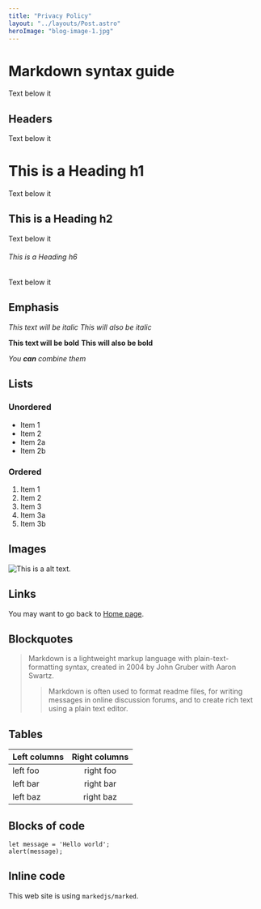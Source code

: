 ```yaml
---
title: "Privacy Policy"
layout: "../layouts/Post.astro"
heroImage: "blog-image-1.jpg"
---
```


# Markdown syntax guide

Text below it

## Headers

Text below it

# This is a Heading h1

Text below it

## This is a Heading h2

Text below it

###### This is a Heading h6

Text below it

## Emphasis

_This text will be italic_
_This will also be italic_

**This text will be bold**
**This will also be bold**

_You **can** combine them_

## Lists

### Unordered

- Item 1
- Item 2
- Item 2a
- Item 2b

### Ordered

1. Item 1
1. Item 2
1. Item 3
1. Item 3a
1. Item 3b

## Images

![This is a alt text.](/assets/img/blog/blog-image-1.jpg)

## Links

You may want to go back to [Home page](/).

## Blockquotes

> Markdown is a lightweight markup language with plain-text-formatting syntax, created in 2004 by John Gruber with Aaron Swartz.
>
> > Markdown is often used to format readme files, for writing messages in online discussion forums, and to create rich text using a plain text editor.

## Tables

| Left columns | Right columns |
| ------------ | :-----------: |
| left foo     |   right foo   |
| left bar     |   right bar   |
| left baz     |   right baz   |

## Blocks of code

```
let message = 'Hello world';
alert(message);
```

## Inline code

This web site is using `markedjs/marked`.
